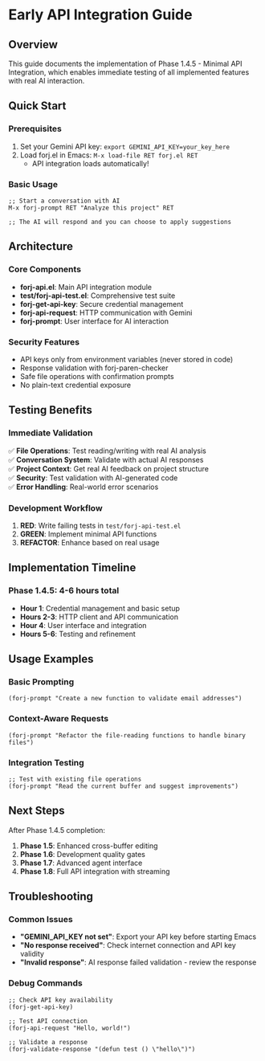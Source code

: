 # Early API Integration Guide

## Overview

This guide documents the implementation of Phase 1.4.5 - Minimal API Integration, which enables immediate testing of all implemented features with real AI interaction.

## Quick Start

### Prerequisites

1. Set your Gemini API key: `export GEMINI_API_KEY=your_key_here`
2. Load forj.el in Emacs: `M-x load-file RET forj.el RET`
   - API integration loads automatically!

### Basic Usage

```elisp
;; Start a conversation with AI
M-x forj-prompt RET "Analyze this project" RET

;; The AI will respond and you can choose to apply suggestions
```

## Architecture

### Core Components

- **forj-api.el**: Main API integration module
- **test/forj-api-test.el**: Comprehensive test suite
- **forj-get-api-key**: Secure credential management
- **forj-api-request**: HTTP communication with Gemini
- **forj-prompt**: User interface for AI interaction

### Security Features

- API keys only from environment variables (never stored in code)
- Response validation with forj-paren-checker
- Safe file operations with confirmation prompts
- No plain-text credential exposure

## Testing Benefits

### Immediate Validation

✅ **File Operations**: Test reading/writing with real AI analysis  
✅ **Conversation System**: Validate with actual AI responses  
✅ **Project Context**: Get real AI feedback on project structure  
✅ **Security**: Test validation with AI-generated code  
✅ **Error Handling**: Real-world error scenarios

### Development Workflow

1. **RED**: Write failing tests in `test/forj-api-test.el`
2. **GREEN**: Implement minimal API functions
3. **REFACTOR**: Enhance based on real usage

## Implementation Timeline

### Phase 1.4.5: 4-6 hours total

- **Hour 1**: Credential management and basic setup
- **Hours 2-3**: HTTP client and API communication
- **Hour 4**: User interface and integration
- **Hours 5-6**: Testing and refinement

## Usage Examples

### Basic Prompting

```elisp
(forj-prompt "Create a new function to validate email addresses")
```

### Context-Aware Requests

```elisp
(forj-prompt "Refactor the file-reading functions to handle binary files")
```

### Integration Testing

```elisp
;; Test with existing file operations
(forj-prompt "Read the current buffer and suggest improvements")
```

## Next Steps

After Phase 1.4.5 completion:

1. **Phase 1.5**: Enhanced cross-buffer editing
2. **Phase 1.6**: Development quality gates
3. **Phase 1.7**: Advanced agent interface
4. **Phase 1.8**: Full API integration with streaming

## Troubleshooting

### Common Issues

- **"GEMINI_API_KEY not set"**: Export your API key before starting Emacs
- **"No response received"**: Check internet connection and API key validity
- **"Invalid response"**: AI response failed validation - review the response

### Debug Commands

```elisp
;; Check API key availability
(forj-get-api-key)

;; Test API connection
(forj-api-request "Hello, world!")

;; Validate a response
(forj-validate-response "(defun test () \"hello\")")
```

